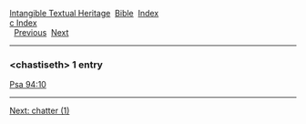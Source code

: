 [Intangible Textual Heritage](../../index)  [Bible](../index) 
[Index](index)   
[c Index](_c_)  
  [Previous](c02076)  [Next](c02078) 

------------------------------------------------------------------------

### &lt;chastiseth&gt; 1 entry

[Psa 94:10](../kjv/psa094.htm#010)  

------------------------------------------------------------------------

[Next: chatter (1)](c02078)
